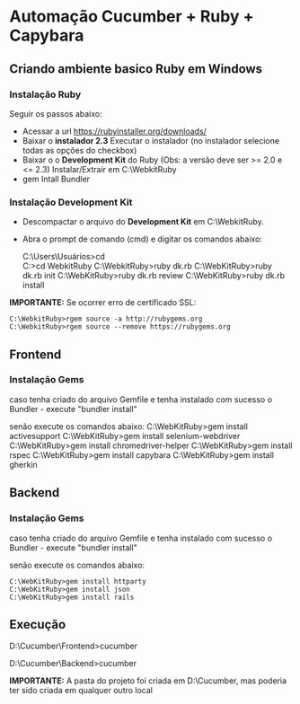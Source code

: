 # Automação Cucumber + Ruby + Capybara

## Criando ambiente basico Ruby em Windows

### Instalação Ruby

Seguir os passos abaixo:
	
- Acessar a url https://rubyinstaller.org/downloads/
- Baixar o **instalador 2.3** Executar o instalador (no instalador selecione todas as opções do checkbox)
- Baixar o o **Development Kit** do Ruby (Obs: a versão deve ser >= 2.0 e <= 2.3) Instalar/Extrair em C:\WebkitRuby
- gem Intall Bundler
### Instalação Development Kit

- Descompactar o arquivo do **Development Kit** em C:\WebkitRuby.
- Abra o prompt de comando (cmd) e digitar os comandos abaixo:

	C:\Users\Usuários>cd \
	C:\>cd WebkitRuby
	C:\WebkitRuby>ruby dk.rb
	C:\WebKitRuby>ruby dk.rb init
	C:\WebKitRuby>ruby dk.rb review
	C:\WebKitRuby>ruby dk.rb install
		
**IMPORTANTE:**
Se ocorrer erro de certificado SSL:

	C:\WebkitRuby>rgem source -a http://rubygems.org
	C:\WebkitRuby>rgem source --remove https://rubygems.org


## Frontend

### Instalação Gems

caso tenha criado do arquivo Gemfile e tenha instalado com sucesso o Bundler
	- execute "bundler install"

senão execute os comandos abaixo:
	C:\WebKitRuby>gem install activesupport
	C:\WebKitRuby>gem install selenium-webdriver
	C:\WebKitRuby>gem install chromedriver-helper
	C:\WebKitRuby>gem install rspec
	C:\WebKitRuby>gem install capybara
	C:\WebKitRuby>gem install gherkin

## Backend

### Instalação Gems
caso tenha criado do arquivo Gemfile e tenha instalado com sucesso o Bundler
	- execute "bundler install"

senão execute os comandos abaixo:

	C:\WebKitRuby>gem install httparty
	C:\WebKitRuby>gem install json
	C:\WebKitRuby>gem install rails
	
## Execução

D:\Cucumber\Frontend>cucumber

D:\Cucumber\Backend>cucumber

**IMPORTANTE:** A pasta do projeto foi criada em D:\Cucumber, mas poderia ter sido criada em qualquer outro local